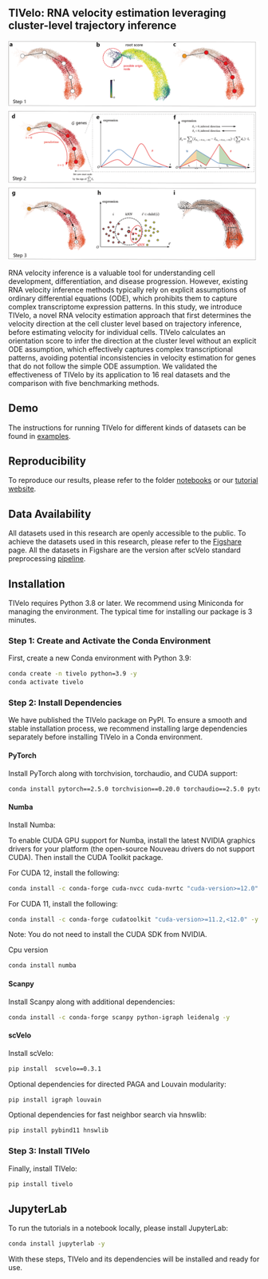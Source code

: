 ## TIVelo: RNA velocity estimation leveraging cluster-level trajectory inference

![workflow_compressed](https://github.com/aqlkzf/typoraimg/raw/main//imgmac/workflow_compressed.png)



RNA velocity inference is a valuable tool for understanding cell development, differentiation, and disease progression. However, existing RNA velocity inference methods typically rely on explicit assumptions of ordinary differential equations (ODE), which prohibits them to capture complex transcriptome expression patterns. In this study, we introduce TIVelo, a novel RNA velocity estimation approach that first determines the velocity direction at the cell cluster level based on trajectory inference, before estimating velocity for individual cells. TIVelo calculates an orientation score to infer the direction at the cluster level without an explicit ODE assumption, which effectively captures complex transcriptional patterns, avoiding potential inconsistencies in velocity estimation for genes that do not follow the simple ODE assumption. We validated the effectiveness of TIVelo by its application to 16 real datasets and the comparison with five benchmarking methods.

## Demo
The instructions for running TIVelo for different kinds of datasets can be found in [examples](https://github.com/cuhklinlab/TIVelo/tree/main/examples).

## Reproducibility 
To reproduce our results, please refer to the folder [notebooks](https://github.com/cuhklinlab/TIVelo/tree/main/docs/source/notebooks/notebooks) or our [tutorial website](https://tivelo.readthedocs.io/en/latest/).

## Data Availability 
All datasets used in this research are openly accessible to the public. To achieve the datasets used in this research, please refer to the [Figshare](https://figshare.com/s/d95ebd3f89e991047c07) page. All the datasets in Figshare are the version after scVelo standard preprocessing [pipeline](https://scvelo.readthedocs.io/en/stable/VelocityBasics.html).

## Installation

TIVelo requires Python 3.8 or later. We recommend using Miniconda for managing the environment. The typical time for installing our package is 3 minutes.

### Step 1: Create and Activate the Conda Environment
First, create a new Conda environment with Python 3.9:
```bash
conda create -n tivelo python=3.9 -y
conda activate tivelo
```

### Step 2: Install Dependencies

We have published the TIVelo package on PyPI. To ensure a smooth and stable installation process, we recommend installing large dependencies separately before installing TIVelo in a Conda environment.

#### PyTorch
Install PyTorch along with torchvision, torchaudio, and CUDA support:
```bash
conda install pytorch==2.5.0 torchvision==0.20.0 torchaudio==2.5.0 pytorch-cuda=12.1 -c pytorch -c nvidia -y
```

#### Numba
Install Numba:

To enable CUDA GPU support for Numba, install the latest NVIDIA graphics drivers for your platform (the open-source Nouveau drivers do not support CUDA). Then install the CUDA Toolkit package.

For CUDA 12, install the following:
```bash
conda install -c conda-forge cuda-nvcc cuda-nvrtc "cuda-version>=12.0" -y
```

For CUDA 11, install the following:
```bash
conda install -c conda-forge cudatoolkit "cuda-version>=11.2,<12.0" -y
```

Note: You do not need to install the CUDA SDK from NVIDIA.

Cpu version
```bash
conda install numba
```

#### Scanpy
Install Scanpy along with additional dependencies:
```bash
conda install -c conda-forge scanpy python-igraph leidenalg -y
```

#### scVelo
Install scVelo:
```bash
pip install  scvelo==0.3.1
```

Optional dependencies for directed PAGA and Louvain modularity:
```bash
pip install igraph louvain
```

Optional dependencies for fast neighbor search via hnswlib:
```bash
pip install pybind11 hnswlib
```

### Step 3: Install TIVelo
Finally, install TIVelo:
```bash
pip install tivelo
```

## JupyterLab
To run the tutorials in a notebook locally, please install JupyterLab:
```bash
conda install jupyterlab -y
```

With these steps, TIVelo and its dependencies will be installed and ready for use.

